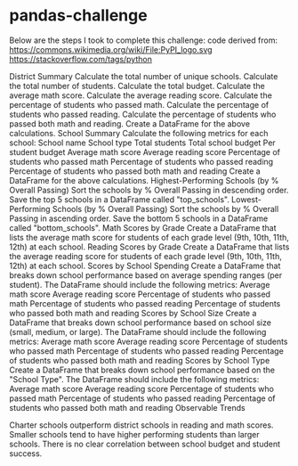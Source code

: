 # pandas-challenge
Below are the steps I took to complete this challenge: 
code derived from: https://commons.wikimedia.org/wiki/File:PyPI_logo.svg
https://stackoverflow.com/tags/python


  District Summary
  Calculate the total number of unique schools.
  Calculate the total number of students.
  Calculate the total budget.
  Calculate the average math score.
  Calculate the average reading score.
  Calculate the percentage of students who passed math.
  Calculate the percentage of students who passed reading.
  Calculate the percentage of students who passed both math and reading.
  Create a DataFrame for the above calculations.
  School Summary
  Calculate the following metrics for each school:
  School name
  School type
  Total students
  Total school budget
  Per student budget
  Average math score
  Average reading score
  Percentage of students who passed math
  Percentage of students who passed reading
  Percentage of students who passed both math and reading
  Create a DataFrame for the above calculations.
  Highest-Performing Schools (by % Overall Passing)
  Sort the schools by % Overall Passing in descending order.
  Save the top 5 schools in a DataFrame called "top_schools".
  Lowest-Performing Schools (by % Overall Passing)
  Sort the schools by % Overall Passing in ascending order.
  Save the bottom 5 schools in a DataFrame called "bottom_schools".
  Math Scores by Grade
  Create a DataFrame that lists the average math score for students of each grade level (9th, 10th, 11th, 12th) at each school.
  Reading Scores by Grade
  Create a DataFrame that lists the average reading score for students of each grade level (9th, 10th, 11th, 12th) at each school.
  Scores by School Spending
  Create a DataFrame that breaks down school performance based on average spending ranges (per student).
  The DataFrame should include the following metrics:
  Average math score
  Average reading score
  Percentage of students who passed math
  Percentage of students who passed reading
  Percentage of students who passed both math and reading
  Scores by School Size
  Create a DataFrame that breaks down school performance based on school size (small, medium, or large).
  The DataFrame should include the following metrics:
  Average math score
  Average reading score
  Percentage of students who passed math
  Percentage of students who passed reading
  Percentage of students who passed both math and reading
  Scores by School Type
  Create a DataFrame that breaks down school performance based on the "School Type".
  The DataFrame should include the following metrics:
  Average math score
  Average reading score
  Percentage of students who passed math
  Percentage of students who passed reading
  Percentage of students who passed both math and reading
  Observable Trends

Charter schools outperform district schools in reading and math scores.
Smaller schools tend to have higher performing students than larger schools.
There is no clear correlation between school budget and student success.
